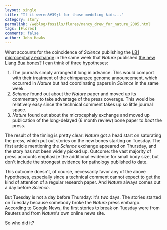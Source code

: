 ```yaml
---
layout: single 
title: "If it weren&#39;t for those meddling kids..." 
category: story
permalink: /weblog/fossils/flores/nancy_drew_for_nature_2005.html
tags: [Flores] 
comments: false 
author: John Hawks 
---
```



<p>
What accounts for the coincidence of <i>Science</i> publishing the <a href="weblog/fossils/flores/weber_microcephaly_comment_2005.html">LB1 microcephaly exchange</a> in the same week that <i>Nature</i> published <a href="weblog/fossils/flores/flores_update_oct_2005.html">the new Liang Bua bones</a>? I can think of three hypotheses: 
</p>

<ol>
<li>The journals simply arranged it long in advance. This would comport with their treatment of the chimpanzee genome announcement, which occurred in <i>Nature</i> but had coordinating papers in <i>Science</i> in the same week.</li>
<li><i>Science</i> found out about the <i>Nature</i> paper and moved up its commentary to take advantage of the press coverage. This would be relatively easy since the technical comment takes up so little journal space. </li>
<li><i>Nature</i> found out about the microcephaly exchange and moved up publication of the long-delayed (6 month review) bone paper to <i>beat</i> the press. </li>
</ol>

<p>
The result of the timing is pretty clear: <i>Nature</i> got a head start on saturating the press, which put out stories on the new bones starting on Tuesday. The first article mentioning the <i>Science</i> exchange appeared on Thursday, and the story has not been widely picked up. Outcome: the vast majority of press accounts emphasize the additional evidence for small body size, but don't include the strongest evidence for pathology published to date. 
</p>

<p>
This outcome doesn't, of course, necessarily favor any of the above hypotheses, especially since a technical comment cannot expect to get the kind of attention of a regular research paper. And <i>Nature</i> always comes out a day before <i>Science</i>. 
</p>

<p>
But Tuesday is not a day before Thursday: it's <i>two</i> days. The stories started on Tuesday because somebody broke the <i>Nature</i> press embargo. According to Google News, the first stories to break on Tuesday were from Reuters and from <i>Nature's</i> own online news site. 
</p>

<p>
So who did it?
</p>

